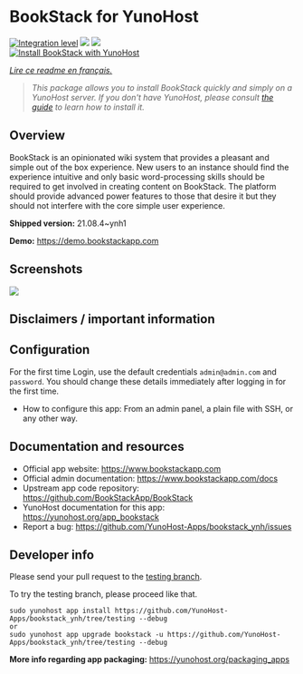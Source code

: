 <!--
N.B.: This README was automatically generated by https://github.com/YunoHost/apps/tree/master/tools/README-generator
It shall NOT be edited by hand.
-->

# BookStack for YunoHost

[![Integration level](https://dash.yunohost.org/integration/bookstack.svg)](https://dash.yunohost.org/appci/app/bookstack) ![](https://ci-apps.yunohost.org/ci/badges/bookstack.status.svg) ![](https://ci-apps.yunohost.org/ci/badges/bookstack.maintain.svg)  
[![Install BookStack with YunoHost](https://install-app.yunohost.org/install-with-yunohost.svg)](https://install-app.yunohost.org/?app=bookstack)

*[Lire ce readme en français.](./README_fr.md)*

> *This package allows you to install BookStack quickly and simply on a YunoHost server.
If you don't have YunoHost, please consult [the guide](https://yunohost.org/#/install) to learn how to install it.*

## Overview

BookStack is an opinionated wiki system that provides a pleasant and simple out of the box experience. New users to an instance should find the experience intuitive and only basic word-processing skills should be required to get involved in creating content on BookStack. The platform should provide advanced power features to those that desire it but they should not interfere with the core simple user experience.


**Shipped version:** 21.08.4~ynh1

**Demo:** https://demo.bookstackapp.com

## Screenshots

![](./doc/screenshots/bookstack-hero-screenshot.jpg)

## Disclaimers / important information

## Configuration

For the first time Login, use the default credentials `admin@admin.com` and `password`. You should change these details immediately after logging in for the first time.

* How to configure this app: From an admin panel, a plain file with SSH, or any other way.

## Documentation and resources

* Official app website: https://www.bookstackapp.com
* Official admin documentation: https://www.bookstackapp.com/docs
* Upstream app code repository: https://github.com/BookStackApp/BookStack
* YunoHost documentation for this app: https://yunohost.org/app_bookstack
* Report a bug: https://github.com/YunoHost-Apps/bookstack_ynh/issues

## Developer info

Please send your pull request to the [testing branch](https://github.com/YunoHost-Apps/bookstack_ynh/tree/testing).

To try the testing branch, please proceed like that.
```
sudo yunohost app install https://github.com/YunoHost-Apps/bookstack_ynh/tree/testing --debug
or
sudo yunohost app upgrade bookstack -u https://github.com/YunoHost-Apps/bookstack_ynh/tree/testing --debug
```

**More info regarding app packaging:** https://yunohost.org/packaging_apps